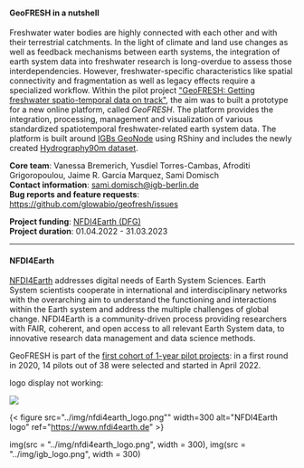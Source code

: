 #### GeoFRESH in a nutshell

Freshwater water bodies are highly connected with each other and with their terrestrial catchments. In the light of climate and land use changes as well as feedback mechanisms between earth systems, the integration of earth system data into freshwater research is long-overdue to assess those interdependencies. However, freshwater-specific characteristics like spatial connectivity and fragmentation as well as legacy effects require a specialized workflow. 
Within the pilot project ["GeoFRESH: Getting freshwater spatio-temporal data on track"](https://www.nfdi4earth.de/2participate/pilots), the aim was to built a prototype for a new online platform, called _GeoFRESH_. The platform provides the integration, processing, management and visualization of various standardized spatiotemporal freshwater-related earth system data. The platform is built around [IGBs GeoNode](https://geo.igb-berlin.de/) using RShiny and includes the newly created [Hydrography90m dataset](https://hydrography.org/hydrography90m/hydrography90m_layers/). 

__Core team__: Vanessa Bremerich, Yusdiel Torres-Cambas, Afroditi Grigoropoulou, Jaime R. Garcia Marquez, Sami Domisch  <br/>
__Contact information__:  sami.domisch@igb-berlin.de  <br/>
__Bug reports and feature requests__: https://github.com/glowabio/geofresh/issues <br/>

__Project funding__: [NFDI4Earth (DFG)](https://www.nfdi4earth.de)  <br/>
__Project duration__: 01.04.2022 - 31.03.2023 <br/>


---

#### NFDI4Earth

[NFDI4Earth](https://www.nfdi4earth.de) addresses digital needs of Earth System Sciences. Earth System scientists cooperate in international and interdisciplinary networks with the overarching aim to understand the functioning and interactions within the Earth system and address the multiple challenges of global change. NFDI4Earth is a community-driven process providing researchers with FAIR, coherent, and open access to all relevant Earth System data, to innovative research data management and data science methods. 

GeoFRESH is part of the [first cohort of 1-year pilot projects](https://www.nfdi4earth.de/2participate/pilots): in a first round in 2020, 14 pilots out of 38 were selected and started in April 2022.





logo display not working:

![](../img/nfdi4earth_logo.png)

{< figure src="../img/nfdi4earth_logo.png"" width=300 alt="NFDI4Earth logo" ref="https://www.nfdi4earth.de" >}

img(src = "../img/nfdi4earth_logo.png", width = 300),
img(src = "../img/igb_logo.png", width = 300)
